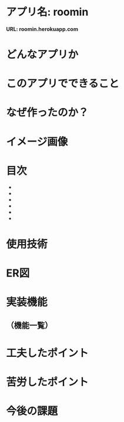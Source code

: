 # アプリ名: roomin

<h4> URL: roomin.herokuapp.com</h4>

# どんなアプリか

# このアプリでできること

# なぜ作ったのか？

# イメージ画像

# 目次

-
-
-
-
-
-

# 使用技術
# ER図

# 実装機能
## （機能一覧）
# 工夫したポイント
# 苦労したポイント
# 今後の課題

